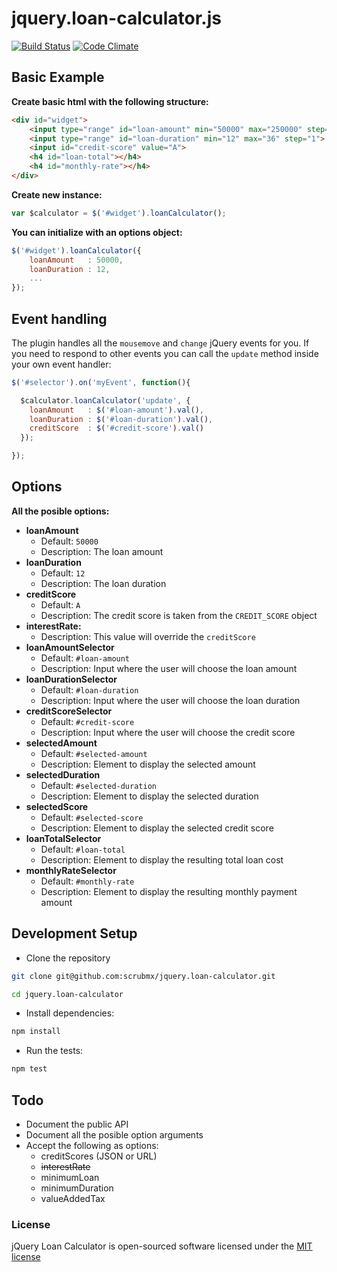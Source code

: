 # jquery.loan-calculator.js

[![Build Status](https://travis-ci.org/scrubmx/jquery.loan-calculator.svg?branch=master)](https://travis-ci.org/scrubmx/jquery.loan-calculator) [![Code Climate](https://codeclimate.com/github/scrubmx/jquery.loan-calculator/badges/gpa.svg)](https://codeclimate.com/github/scrubmx/jquery.loan-calculator)

## Basic Example
**Create basic html with the following structure:**
```html
<div id="widget">
    <input type="range" id="loan-amount" min="50000" max="250000" step="1000">
    <input type="range" id="loan-duration" min="12" max="36" step="1">
    <input id="credit-score" value="A">
    <h4 id="loan-total"></h4>
    <h4 id="monthly-rate"></h4>
</div>
```

**Create new instance:**
```js
var $calculator = $('#widget').loanCalculator();
```

**You can initialize with an options object:**
```js
$('#widget').loanCalculator({
    loanAmount   : 50000,
    loanDuration : 12,
    ...
});
```

## Event handling
The plugin handles all the `mousemove` and `change` jQuery events for you.
If you need to respond to other events you can call the `update` method inside your own event handler:
```js
$('#selector').on('myEvent', function(){

  $calculator.loanCalculator('update', {
    loanAmount   : $('#loan-amount').val(),
    loanDuration : $('#loan-duration').val(),
    creditScore  : $('#credit-score').val()
  });

});
```

## Options
**All the posible options:**

* **loanAmount** 
  - Default: `50000`
  - Description: The loan amount
* **loanDuration** 
  - Default: `12`
  - Description: The loan duration
* **creditScore**
  - Default: `A`
  - Description: The credit score is taken from the `CREDIT_SCORE` object
* **interestRate:** 
  - Description: This value will override the `creditScore` 
* **loanAmountSelector** 
  - Default: `#loan-amount`
  - Description: Input where the user will choose the loan amount
* **loanDurationSelector**
  - Default: `#loan-duration`
  - Description: Input where the user will choose the loan duration
* **creditScoreSelector**
  - Default: `#credit-score`
  - Description: Input where the user will choose the credit score
* **selectedAmount**  
  - Default: `#selected-amount`
  - Description: Element to display the selected amount
* **selectedDuration**  
  - Default: `#selected-duration`
  - Description: Element to display the selected duration
* **selectedScore**        
  - Default: `#selected-score`
  - Description: Element to display the selected credit score
* **loanTotalSelector**
  - Default: `#loan-total`
  - Description: Element to display the resulting total loan cost
* **monthlyRateSelector**
  - Default: `#monthly-rate`
  - Description: Element to display the resulting monthly payment amount

## Development Setup

* Clone the repository
```bash
git clone git@github.com:scrubmx/jquery.loan-calculator.git

cd jquery.loan-calculator
```

* Install dependencies:
```bash
npm install
```

* Run the tests:
```bash
npm test
```


## Todo

* Document the public API
* Document all the posible option arguments
* Accept the following as options:
  - creditScores (JSON or URL)
  - ~~interestRate~~
  - minimumLoan 
  - minimumDuration
  - valueAddedTax

### License

jQuery Loan Calculator is open-sourced software licensed under the [MIT license](https://github.com/scrubmx/jquery.loan-calculator/blob/master/licence.txt)
